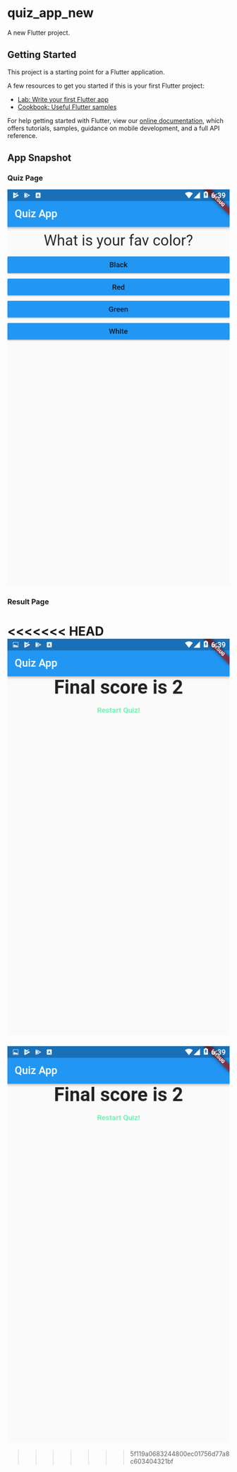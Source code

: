 # quiz_app_new

A new Flutter project.

## Getting Started

This project is a starting point for a Flutter application.

A few resources to get you started if this is your first Flutter project:

- [Lab: Write your first Flutter app](https://flutter.dev/docs/get-started/codelab)
- [Cookbook: Useful Flutter samples](https://flutter.dev/docs/cookbook)

For help getting started with Flutter, view our
[online documentation](https://flutter.dev/docs), which offers tutorials,
samples, guidance on mobile development, and a full API reference.

## App Snapshot
### Quiz Page
![alt text](https://github.com/TheKetan2/FlutterTrack/blob/master/snapshots/maxquizone.png)
### Result Page
<<<<<<< HEAD
![alt text](https://github.com/TheKetan2/FlutterTrack/blob/master/snapshots/maxquiztwo.png)
=======
![alt text](https://github.com/TheKetan2/FlutterTrack/blob/master/snapshots/maxquiztwo.png)
>>>>>>> 5f119a0683244800ec01756d77a8c603404321bf
